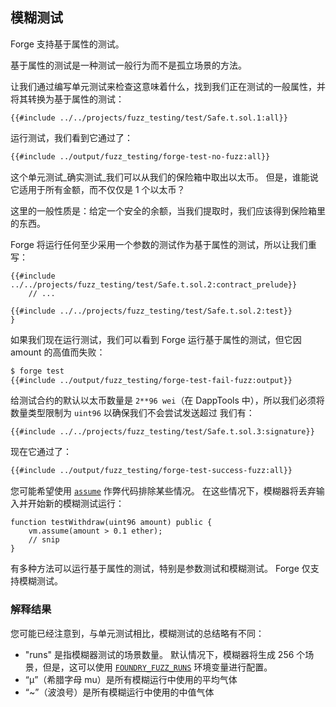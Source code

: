 ## 模糊测试

Forge 支持基于属性的测试。

基于属性的测试是一种测试一般行为而不是孤立场景的方法。

让我们通过编写单元测试来检查这意味着什么，找到我们正在测试的一般属性，并将其转换为基于属性的测试：

```solidity
{{#include ../../projects/fuzz_testing/test/Safe.t.sol.1:all}}
```

运行测试，我们看到它通过了：

```sh
{{#include ../output/fuzz_testing/forge-test-no-fuzz:all}}
```

这个单元测试_确实测试_我们可以从我们的保险箱中取出以太币。 但是，谁能说它适用于所有金额，而不仅仅是 1 个以太币？

这里的一般性质是：给定一个安全的余额，当我们提取时，我们应该得到保险箱里的东西。

Forge 将运行任何至少采用一个参数的测试作为基于属性的测试，所以让我们重写：

```solidity
{{#include ../../projects/fuzz_testing/test/Safe.t.sol.2:contract_prelude}}
    // ...

{{#include ../../projects/fuzz_testing/test/Safe.t.sol.2:test}}
}
```

如果我们现在运行测试，我们可以看到 Forge 运行基于属性的测试，但它因 amount 的高值而失败：

```sh
$ forge test
{{#include ../output/fuzz_testing/forge-test-fail-fuzz:output}}
```

给测试合约的默认以太币数量是 `2**96 wei`（在 DappTools 中），所以我们必须将数量类型限制为 `uint96` 以确保我们不会尝试发送超过 我们有：

```solidity
{{#include ../../projects/fuzz_testing/test/Safe.t.sol.3:signature}}
```

现在它通过了：

```sh
{{#include ../output/fuzz_testing/forge-test-success-fuzz:all}}
```

您可能希望使用 [`assume`](../cheatcodes/assume.md) 作弊代码排除某些情况。 在这些情况下，模糊器将丢弃输入并开始新的模糊测试运行：

```solidity
function testWithdraw(uint96 amount) public {
    vm.assume(amount > 0.1 ether);
    // snip
}
```

有多种方法可以运行基于属性的测试，特别是参数测试和模糊测试。 Forge 仅支持模糊测试。

### 解释结果

您可能已经注意到，与单元测试相比，模糊测试的总结略有不同：

- "runs" 是指模糊器测试的场景数量。 默认情况下，模糊器将生成 256 个场景，但是，这可以使用 [`FOUNDRY_FUZZ_RUNS`](../reference/config/testing.md#runs) 环境变量进行配置。
- “μ”（希腊字母 mu）是所有模糊运行中使用的平均气体
- “~”（波浪号）是所有模糊运行中使用的中值气体